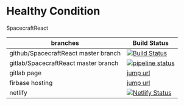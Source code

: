 # Healthy Condition
SpacecraftReact

| branches  | Build Status   |
|---| --- |
|  github/SpacecraftReact master branch |  [![Build Status](https://travis-ci.com/Spacecraft-Plan/SpacecraftReact.svg?branch=master)](https://travis-ci.com/Spacecraft-Plan/SpacecraftReact) |
|  gitlab/SpacecraftReact master branch |  [![pipeline status](https://gitlab.com/spacecraft-plan/spacecraftandroid/badges/master/pipeline.svg)](https://gitlab.com/spacecraft-plan/spacecraftandroid/-/commits/master) |
| gitlab page|[jump url](https://spacecraft-plan.gitlab.io/spacecraftreact )|
| firbase hosting|[jump url](https://spacecraft-22dc1.firebaseapp.com)|
| netlify |[![Netlify Status](https://api.netlify.com/api/v1/badges/a89e92dd-be36-4b56-8afc-63bddd383457/deploy-status)](https://app.netlify.com/sites/spacecraftreact/deploys) |


